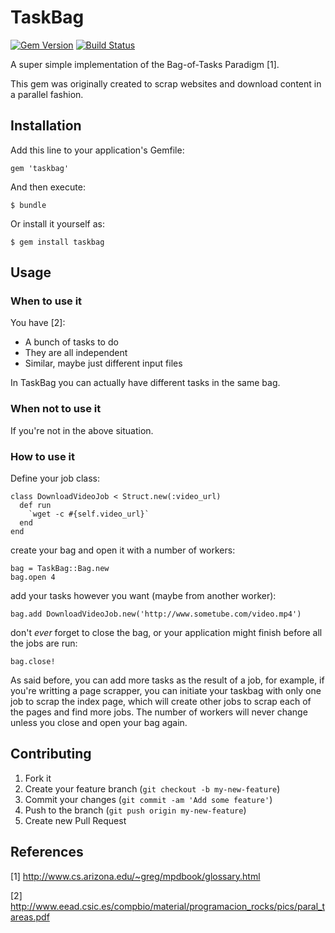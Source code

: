 # TaskBag
[![Gem Version](https://badge.fury.io/rb/taskbag.png)](http://badge.fury.io/rb/taskbag)
[![Build Status](https://travis-ci.org/xjunior/taskbag.svg?branch=master)](https://travis-ci.org/xjunior/taskbag)

A super simple implementation of the Bag-of-Tasks Paradigm [1].

This gem was originally created to scrap websites and download content in a parallel fashion.

## Installation

Add this line to your application's Gemfile:

    gem 'taskbag'

And then execute:

    $ bundle

Or install it yourself as:

    $ gem install taskbag

## Usage

### When to use it

You have [2]:
* A bunch of tasks to do
* They are all independent
* Similar, maybe just different input files

In TaskBag you can actually have different tasks in the same bag.

### When not to use it

If you're not in the above situation.

### How to use it

Define your job class:

```
class DownloadVideoJob < Struct.new(:video_url)
  def run
  	`wget -c #{self.video_url}`
  end
end
```

create your bag and open it with a number of workers:

```
bag = TaskBag::Bag.new
bag.open 4
```

add your tasks however you want (maybe from another worker):

```
bag.add DownloadVideoJob.new('http://www.sometube.com/video.mp4')
```

don't *ever* forget to close the bag, or your application might finish before all the jobs are run:

```
bag.close!
```

As said before, you can add more tasks as the result of a job, for example, if you're writting a page scrapper, you can initiate your taskbag with only one job to scrap the index page, which will create other jobs to scrap each of the pages and find more jobs. The number of workers will never change unless you close and open your bag again.

## Contributing

1. Fork it
2. Create your feature branch (`git checkout -b my-new-feature`)
3. Commit your changes (`git commit -am 'Add some feature'`)
4. Push to the branch (`git push origin my-new-feature`)
5. Create new Pull Request

## References

[1] http://www.cs.arizona.edu/~greg/mpdbook/glossary.html

[2] http://www.eead.csic.es/compbio/material/programacion_rocks/pics/paral_tareas.pdf
